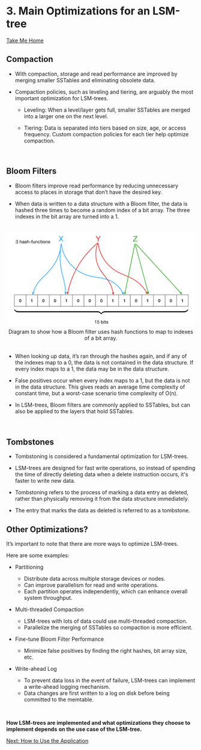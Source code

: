 # 3. Main Optimizations for an LSM-tree

[Take Me Home](README.md)
<br>

## Compaction

- With compaction, storage and read performance are improved by merging smaller SSTables and
  eliminating obsolete data.

- Compaction policies, such as leveling and tiering, are arguably the most important optimization
  for LSM-trees.

  - Leveling: When a level/layer gets full, smaller SSTables are merged into a larger one on
    the next level.

  - Tiering: Data is separated into tiers based on size, age, or access frequency.
    Custom compaction policies for each tier help optimize compaction.

<br>

## Bloom Filters

- Bloom filters improve read performance by reducing unnecessary access to places in storage
  that don’t have the desired key.

- When data is written to a data structure with a Bloom filter, the data is hashed three times to
  become a random index of a bit array. The three indexes in the bit array are turned into a 1.

<br>
<div align=center>
    <img src="pictures/bloom.png" alt="LSM App Top Right" width="500">
    <br>
    Diagram to show how a Bloom filter uses hash functions to map to indexes of a bit array.
</div>
<br>

- When looking up data, it’s ran through the hashes again, and if any of the indexes map to a 0,
  the data is not contained in the data structure. If every index maps to a 1, the data may be in
  the data structure.

- False positives occur when every index maps to a 1, but the data is not in the data structure.
  This gives reads an average time complexity of constant time, but a worst-case scenario time
  complexity of O(n).

- In LSM-trees, Bloom filters are commonly applied to SSTables, but can also be applied to the
  layers that hold SSTables.

<br>

## Tombstones

- Tombstoning is considered a fundamental optimization for LSM-trees.

- LSM-trees are designed for fast write operations, so instead of spending the time of directly
  deleting data when a delete instruction occurs, it's faster to write new data.

- Tombstoning refers to the process of marking a data entry as deleted, rather than physically
  removing it from the data structure immediately.

- The entry that marks the data as deleted is referred to as a tombstone.

## Other Optimizations?

It’s important to note that there are more ways to optimize LSM-trees.

Here are some examples:

- Partitioning

  - Distribute data across multiple storage devices or nodes.
  - Can improve parallelism for read and write operations.
  - Each partition operates independently, which can enhance overall system throughput.

- Multi-threaded Compaction

  - LSM-trees with lots of data could use multi-threaded compaction.
  - Parallelize the merging of SSTables so compaction is more efficient.

- Fine-tune Bloom Filter Performance

  - Minimize false positives by finding the right hashes, bit array size, etc.

- Write-ahead Log

  - To prevent data loss in the event of failure, LSM-trees can implement a
    write-ahead logging mechanism.
  - Data changes are first written to a log on disk before being committed to the memtable.

<br>

**How LSM-trees are implemented and what optimizations they choose to implement depends**
**on the use case of the LSM-tree.**

[Next: How to Use the Application](04_application_guide.md)
